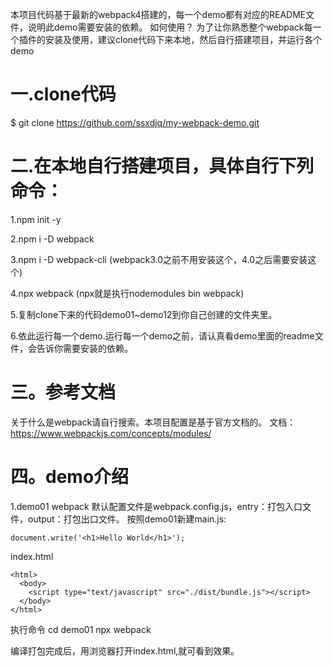 本项目代码基于最新的webpack4搭建的，每一个demo都有对应的README文件，说明此demo需要安装的依赖。
如何使用？
为了让你熟悉整个webpack每一个插件的安装及使用，建议clone代码下来本地，然后自行搭建项目，并运行各个demo

# 一.clone代码

$ git clone https://github.com/ssxdjq/my-webpack-demo.git

# 二.在本地自行搭建项目，具体自行下列命令：

1.npm init -y

2.npm i -D webpack

3.npm i -D webpack-cli (webpack3.0之前不用安装这个，4.0之后需要安装这个)

4.npx webpack (npx就是执行nodemodules bin webpack)

5.复制clone下来的代码demo01~demo12到你自己创建的文件夹里。

6.依此运行每一个demo.运行每一个demo之前，请认真看demo里面的readme文件，会告诉你需要安装的依赖。

# 三。参考文档

关于什么是webpack请自行搜索。本项目配置是基于官方文档的。
文档：https://www.webpackjs.com/concepts/modules/

# 四。demo介绍

1.demo01
webpack 默认配置文件是webpack.config.js，entry：打包入口文件，output：打包出口文件。
按照demo01新建main.js:

```
document.write('<h1>Hello World</h1>');

```
index.html

```
<html>
  <body>
    <script type="text/javascript" src="./dist/bundle.js"></script>
  </body>
</html>

```
执行命令
cd demo01
npx webpack

编译打包完成后，用浏览器打开index.html,就可看到效果。



